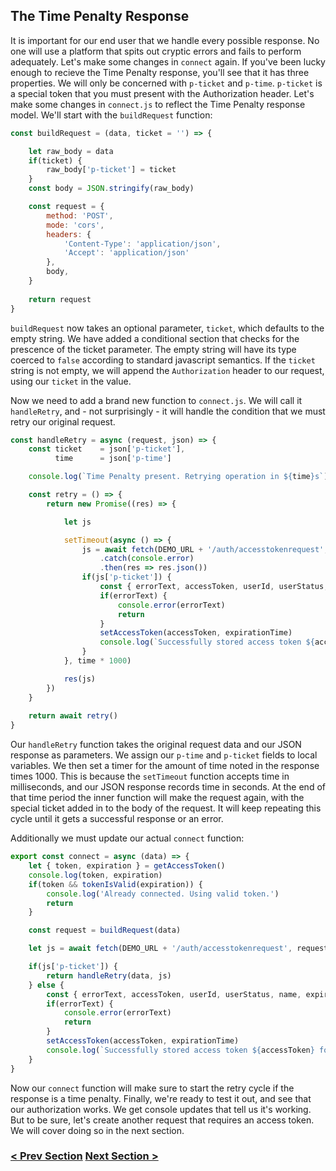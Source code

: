 ## The Time Penalty Response
It is important for our end user that we handle every possible response. No one will use a platform that spits
out cryptic errors and fails to perform adequately. Let's make some changes in `connect` again. If you've been lucky enough to 
recieve the Time Penalty response, you'll see that it has three properties. We will only be concerned with `p-ticket` and `p-time`.
`p-ticket` is a special token that you must present with the Authorization header. Let's make some changes in `connect.js` to 
reflect the Time Penalty response model. We'll start with the `buildRequest` function:

```javascript
const buildRequest = (data, ticket = '') => {

    let raw_body = data
    if(ticket) {
        raw_body['p-ticket'] = ticket
    }
    const body = JSON.stringify(raw_body)

    const request = {
        method: 'POST',
        mode: 'cors',
        headers: {
            'Content-Type': 'application/json',
            'Accept': 'application/json'
        },
        body,
    }
    
    return request
}
```

`buildRequest` now takes an optional parameter, `ticket`, which defaults to the empty string. We have added a conditional section
that checks for the prescence of the ticket parameter. The empty string will have its type coerced to `false` according to
standard javascript semantics. If the `ticket` string is not empty, we will append the `Authorization` header to our request, 
using our `ticket` in the value. 

Now we need to add a brand new function to `connect.js`. We will call it `handleRetry`, and - not surprisingly - it will handle
the condition that we must retry our original request.

```javascript
const handleRetry = async (request, json) => {
    const ticket    = json['p-ticket'],
          time      = json['p-time']

    console.log(`Time Penalty present. Retrying operation in ${time}s`)

    const retry = () => {
        return new Promise((res) => {

            let js

            setTimeout(async () => {
                js = await fetch(DEMO_URL + '/auth/accesstokenrequest', buildRequest(request, ticket))
                    .catch(console.error)
                    .then(res => res.json())
                if(js['p-ticket']) {
                    const { errorText, accessToken, userId, userStatus, name, expirationTime } = js
                    if(errorText) {
                        console.error(errorText)
                        return
                    }
                    setAccessToken(accessToken, expirationTime)
                    console.log(`Successfully stored access token ${accessToken} for user {name: ${name}, ID: ${userId}, status: ${userStatus}}.`)
                }
            }, time * 1000)

            res(js)
        }) 
    }
        
    return await retry()
}
```

Our `handleRetry` function takes the original request data and our JSON response as parameters. We assign our `p-time` and `p-ticket` fields
to local variables. We then set a timer for the amount of time noted in the response times 1000. This is because the `setTimeout` function
accepts time in milliseconds, and our JSON response records time in seconds. At the end of that time period the inner function will make the 
request again, with the special ticket added in to the body of the request. It will keep repeating this cycle until it gets a successful response or
an error. 

Additionally we must update our actual `connect` function:

```javascript
export const connect = async (data) => {
    let { token, expiration } = getAccessToken()
    console.log(token, expiration)
    if(token && tokenIsValid(expiration)) {
        console.log('Already connected. Using valid token.')
        return
    }

    const request = buildRequest(data)

    let js = await fetch(DEMO_URL + '/auth/accesstokenrequest', request).then(res => res.json())

    if(js['p-ticket']) {
        return handleRetry(data, js) 
    } else {
        const { errorText, accessToken, userId, userStatus, name, expirationTime } = js
        if(errorText) {
            console.error(errorText)
            return
        }
        setAccessToken(accessToken, expirationTime)
        console.log(`Successfully stored access token ${accessToken} for user {name: ${name}, ID: ${userId}, status: ${userStatus}}.`)
    }
}
```

Now our `connect` function will make sure to start the retry cycle if the response is a time penalty. Finally, we're ready to
test it out, and see that our authorization works. We get console updates that tell us it's working. But to be sure,
let's create another request that requires an access token. We will cover doing so in the next section.

### [< Prev Section](https://github.com/tradovate/example-api-js/tree/main/tutorial/Access/EX-2-Storing-A-Token) [Next Section >](https://github.com/tradovate/example-api-js/tree/main/tutorial/Access/EX-4-Test-Request)

